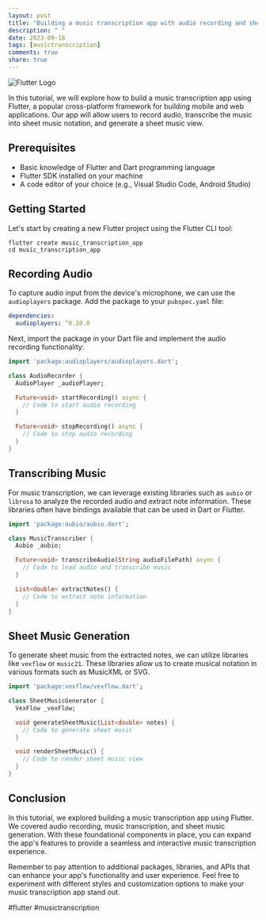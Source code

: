 ```yaml
---
layout: post
title: "Building a music transcription app with audio recording and sheet music generation in Flutter"
description: " "
date: 2023-09-18
tags: [musictranscription]
comments: true
share: true
---
```


![Flutter Logo](https://flutter.dev/assets/images/shared/brand/flutter/logo/flutter-lockup.png)

In this tutorial, we will explore how to build a music transcription app using Flutter, a popular cross-platform framework for building mobile and web applications. Our app will allow users to record audio, transcribe the music into sheet music notation, and generate a sheet music view.

## Prerequisites
- Basic knowledge of Flutter and Dart programming language
- Flutter SDK installed on your machine
- A code editor of your choice (e.g., Visual Studio Code, Android Studio)

## Getting Started
Let's start by creating a new Flutter project using the Flutter CLI tool:

```shell
flutter create music_transcription_app
cd music_transcription_app
```

## Recording Audio
To capture audio input from the device's microphone, we can use the `audioplayers` package. Add the package to your `pubspec.yaml` file:

```yaml
dependencies:
  audioplayers: ^0.20.0
```

Next, import the package in your Dart file and implement the audio recording functionality:

```dart
import 'package:audioplayers/audioplayers.dart';

class AudioRecorder {
  AudioPlayer _audioPlayer;

  Future<void> startRecording() async {
    // Code to start audio recording
  }

  Future<void> stopRecording() async {
    // Code to stop audio recording
  }
}
```

## Transcribing Music
For music transcription, we can leverage existing libraries such as `aubio` or `librosa` to analyze the recorded audio and extract note information. These libraries often have bindings available that can be used in Dart or Flutter.

```dart
import 'package:aubio/aubio.dart';

class MusicTranscriber {
  Aubio _aubio;

  Future<void> transcribeAudio(String audioFilePath) async {
    // Code to load audio and transcribe music
  }

  List<double> extractNotes() {
    // Code to extract note information
  }
}
```

## Sheet Music Generation
To generate sheet music from the extracted notes, we can utilize libraries like `vexflow` or `music21`. These libraries allow us to create musical notation in various formats such as MusicXML or SVG.

```dart
import 'package:vexflow/vexflow.dart';

class SheetMusicGenerator {
  VexFlow _vexFlow;

  void generateSheetMusic(List<double> notes) {
    // Code to generate sheet music
  }

  void renderSheetMusic() {
    // Code to render sheet music view
  }
}
```

## Conclusion
In this tutorial, we explored building a music transcription app using Flutter. We covered audio recording, music transcription, and sheet music generation. With these foundational components in place, you can expand the app's features to provide a seamless and interactive music transcription experience.

Remember to pay attention to additional packages, libraries, and APIs that can enhance your app's functionality and user experience. Feel free to experiment with different styles and customization options to make your music transcription app stand out.

#flutter #musictranscription
